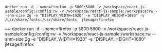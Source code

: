 ~~~ other language
docker run -d --name=firefox -p 5800:5800 -v /workspace/react-js-sample/config:/config:rw -v /workspace/react-js-sample:/workspace:rw --shm-size 2g -e "DISPLAY_WIDTH=1920" -e "DISPLAY_HEIGHT=1080" -v /usr/share/fonts:/usr/share/fonts  jlesage/firefox
~~~

~~
docker run -d --name=firefox -p 5800:5800 -v /workspace/react-js-sample/config:/config:rw -v /workspace/react-js-sample:/workspace:rw --shm-size 2g -e "DISPLAY_WIDTH=1920" -e "DISPLAY_HEIGHT=1080" jlesage/firefox
~~~
